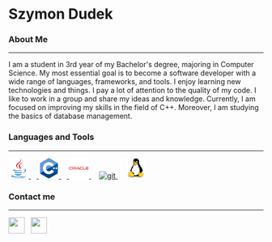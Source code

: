 # Szymon Dudek
### About Me 
---
I am a student in 3rd year of my Bachelor's degree, majoring in Computer Science. My most essential goal is to become a software developer with a wide range of languages, frameworks, and tools. I enjoy learning new technologies and things. I pay a lot of attention to the quality of my code. I like to work in a group and share my ideas and knowledge. Currently, I am focused on improving my skills in the field of C++. Moreover, I am studying the basics of database management. 

### Languages and Tools 
---
<p align="left">  <a href="https://www.java.com" target="_blank" rel="noreferrer"> <img src="https://raw.githubusercontent.com/devicons/devicon/master/icons/java/java-original.svg" alt="java" width="40" height="40"/> </a>&nbsp;&nbsp;&nbsp;<a href="https://en.cppreference.com/w/" target="_blank" rel="noreferrer"> <img src="https://raw.githubusercontent.com/devicons/devicon/master/icons/cplusplus/cplusplus-original.svg" alt="cplusplus" width="40" height="40"/> </a>&nbsp;&nbsp;&nbsp;<a href="https://www.oracle.com/" target="_blank" rel="noreferrer"> <img src="https://raw.githubusercontent.com/devicons/devicon/master/icons/oracle/oracle-original.svg" alt="oracle" width="40" height="40"/> </a>&nbsp;&nbsp;&nbsp; <a href="https://git-scm.com/" target="_blank" rel="noreferrer"> <img src="https://www.vectorlogo.zone/logos/git-scm/git-scm-icon.svg" alt="git" width="40" height="40"/> </a>&nbsp;&nbsp;&nbsp; <a href="https://www.linux.org/" target="_blank" rel="noreferrer"> <img src="https://raw.githubusercontent.com/devicons/devicon/master/icons/linux/linux-original.svg" alt="linux" width="40" height="40"/> </a> </p>

### Contact me
---
[<img height="32" width="32" src="https://cdn.jsdelivr.net/gh/devicons/devicon@latest/icons/linkedin/linkedin-original.svg" />](https://www.linkedin.com/in/szymon-dudek-14b47326a/)&nbsp;&nbsp;&nbsp;[<img height="32" width="32" src="https://cdn.jsdelivr.net/gh/devicons/devicon@latest/icons/google/google-original.svg" />](mailto:simod2002@gmail.com)
